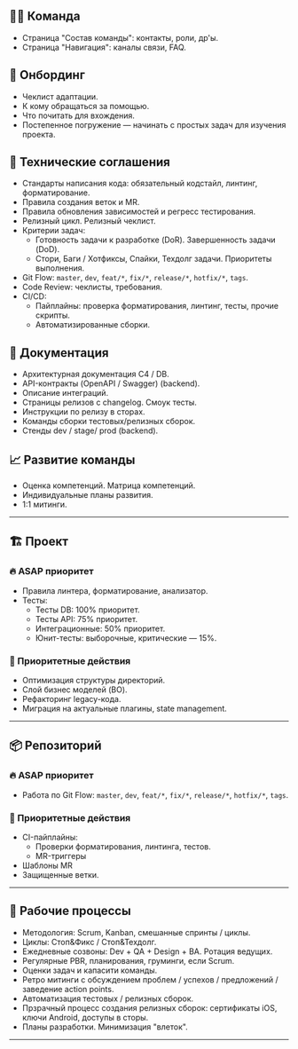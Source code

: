 ## 🧑‍💻 Команда
- Страница "Cостав команды": контакты, роли, др'ы.
- Страница "Навигация": каналы связи, FAQ.

## 🚀 Онбординг
- Чеклист адаптации.
- К кому обращаться за помощью.
- Что почитать для вхождения.
- Постепенное погружение — начинать с простых задач для изучения проекта.

## 🧰 Технические соглашения
- Cтандарты написания кода: обязательный кодстайл, линтинг, форматирование.
- Правила создания веток и MR.
- Правила обновления зависимостей и регресс тестирования.
- Релизный цикл. Релизный чеклист.
- Критерии задач:
  - Готовность задачи к разработке (DoR). Завершенность задачи (DoD).
  - Стори, Баги / Хотфиксы, Спайки, Техдолг задачи. Приоритеты выполнения.
- Git Flow: `master`, `dev`, `feat/*`, `fix/*`, `release/*`, `hotfix/*`, `tags`.
- Code Review: чеклисты, требования.
- CI/CD:
  - Пайплайны: проверка форматирования, линтинг, тесты, прочие скрипты.
  - Автоматизированные сборки.

## 🧾 Документация
- Архитектурная документация C4 / DB. 
- API-контракты (OpenAPI / Swagger) (backend).
- Описание интеграций.
- Cтраницы релизов c changelog. Смоук тесты.
- Инструкции по релизу в сторах.
- Команды сборки тестовых/релизных сборок.
- Стенды dev / stage/ prod (backend).

## 📈 Развитие команды
- Оценка компетенций. Матрица компетенций.
- Индивидуальные планы развития.
- 1:1 митинги.

---

## 🏗️ Проект

### 🔥 ASAP приоритет
- Правила линтера, форматирование, анализатор.
- Тесты:
  - Тесты DB: 100% приоритет.
  - Тесты API: 75% приоритет.
  - Интеграционные: 50% приоритет.
  - Юнит-тесты: выборочные, критические — 15%.

### 🎯 Приоритетные действия
- Оптимизация структуры директорий.
- Слой бизнес моделей (BO).
- Рефакторинг legacy-кода.
- Миграция на актуальные плагины, state management.

---

## 📦 Репозиторий

### 🔥 ASAP приоритет
- Работа по Git Flow: `master`, `dev`, `feat/*`, `fix/*`, `release/*`, `hotfix/*`, `tags`.

### 🎯 Приоритетные действия
- CI-пайплайны:
  - Проверки форматирования, линтинга, тестов.
  - MR-триггеры
- Шаблоны MR 
- Защищенные ветки.
  
---

## 🔄 Рабочие процессы

- Методология: Scrum, Kanban, смешанные спринты / циклы.
- Циклы: Стоп&Фикс / Стоп&Техдолг.
- Ежедневные созвоны: Dev + QA + Design + BA. Ротация ведущих.
- Регулярные PBR, планирования, груминги, если Scrum.
- Оценки задач и капасити команды.
- Ретро митинги с обсуждением проблем / успехов / предложений / заведение action points.
- Автоматизация тестовых / релизных сборок.
- Прзрачный процесс создания релизных сборок: cертификаты iOS, ключи Android, доступы в сторы.
- Планы разработки. Минимизация "влеток".

---

